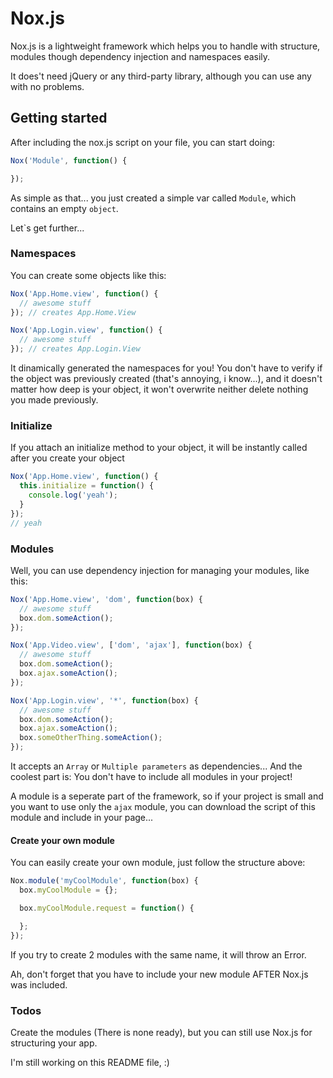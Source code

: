 # Nox.js

Nox.js is a lightweight framework which helps you to handle with structure, modules though dependency injection and namespaces easily.

It does't need jQuery or any third-party library, although you can use any with no problems.

## Getting started

After including the nox.js script on your file, you can start doing:

``` js
Nox('Module', function() {

});
```

As simple as that... you just created a simple var called `Module`, which contains an empty `object`.

Let`s get further...

### Namespaces

You can create some objects like this:

``` js
Nox('App.Home.view', function() {
  // awesome stuff
}); // creates App.Home.View

Nox('App.Login.view', function() {
  // awesome stuff
}); // creates App.Login.View
```

It dinamically generated the namespaces for you! You don't have to verify if the object was previously created (that's annoying, i know...), and it doesn't matter how deep is your object, it won't overwrite neither delete nothing you made previously.

### Initialize

If you attach an initialize method to your object, it will be instantly called after you create your object

``` js
Nox('App.Home.view', function() {
  this.initialize = function() {
    console.log('yeah');
  }
});
// yeah

```

### Modules

Well, you can use dependency injection for managing your modules, like this:

``` js
Nox('App.Home.view', 'dom', function(box) {
  // awesome stuff
  box.dom.someAction();
});

Nox('App.Video.view', ['dom', 'ajax'], function(box) {
  // awesome stuff
  box.dom.someAction();
  box.ajax.someAction();
});

Nox('App.Login.view', '*', function(box) {
  // awesome stuff
  box.dom.someAction();
  box.ajax.someAction();
  box.someOtherThing.someAction();
});
```

It accepts an `Array` or `Multiple parameters` as dependencies... And the coolest part is: You don't have to include all modules in your project!

A module is a seperate part of the framework, so if your project is small and you want to use only the `ajax` module, you can download the script of this module and include in your page...

#### Create your own module

You can easily create your own module, just follow the structure above:

```js
Nox.module('myCoolModule', function(box) {
  box.myCoolModule = {};

  box.myCoolModule.request = function() {

  };
});
```

If you try to create 2 modules with the same name, it will throw an Error.

Ah, don't forget that you have to include your new module AFTER Nox.js was included.

### Todos

Create the modules (There is none ready), but you can still use Nox.js for structuring your app.

I'm still working on this README file, :)